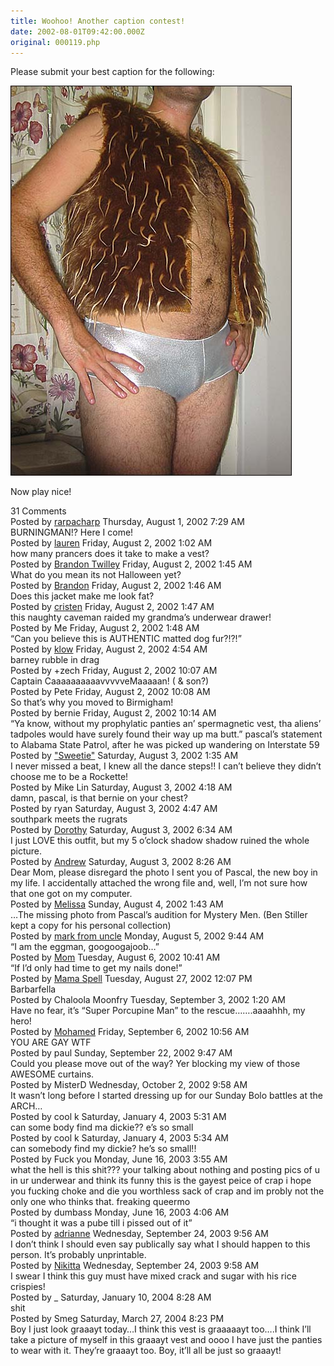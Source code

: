 ```yaml
---
title: Woohoo! Another caption contest!
date: 2002-08-01T09:42:00.000Z
original: 000119.php
---
```


Please submit your best caption for the following:

<p class="polaroid" style="--deg: -2deg"><img src="./vest.jpg" /></p>

Now play nice!

<div class="commentdivider"></div><span class="commentheader">31 Comments</span>

<div class="commentdivider">
<span class="commentauthorbox">Posted by <a href="mailto&#58;rarp&#64;mac&#46;com">rarpacharp</a></span>
<span class="commentdatebox">Thursday, August  1, 2002</span>
<span class="commenttimebox"> 7:29 AM</span>
</div>
<div class="commentbody">BURNINGMAN!? Here I come!</div>
<div class="commentdivider">
<span class="commentauthorbox">Posted by <a href="mailto&#58;lauren&#64;balthrop&#46;com">lauren</a></span>
<span class="commentdatebox">Friday, August  2, 2002</span>
<span class="commenttimebox"> 1:02 AM</span>
</div>
<div class="commentbody">how many prancers does it take to make a vest?</div>
<div class="commentdivider">
<span class="commentauthorbox">Posted by <a href="mailto&#58;Brandon313&#64;aol&#46;com">Brandon Twilley</a></span>
<span class="commentdatebox">Friday, August  2, 2002</span>
<span class="commenttimebox"> 1:45 AM</span>
</div>
<div class="commentbody">What do you mean its not Halloween yet?</div>
<div class="commentdivider">
<span class="commentauthorbox">Posted by <a href="mailto&#58;Brandon313&#64;aol&#46;com">Brandon</a></span>
<span class="commentdatebox">Friday, August  2, 2002</span>
<span class="commenttimebox"> 1:46 AM</span>
</div>
<div class="commentbody">Does this jacket make me look fat?</div>
<div class="commentdivider">
<span class="commentauthorbox">Posted by <a href="mailto&#58;crismarie143&#64;hotmail&#46;com">cristen</a></span>
<span class="commentdatebox">Friday, August  2, 2002</span>
<span class="commenttimebox"> 1:47 AM</span>
</div>
<div class="commentbody">this naughty caveman raided my grandma’s underwear drawer!</div>
<div class="commentdivider">
<span class="commentauthorbox">Posted by Me</span>
<span class="commentdatebox">Friday, August  2, 2002</span>
<span class="commenttimebox"> 1:48 AM</span>
</div>
<div class="commentbody">“Can you believe this is AUTHENTIC matted dog fur?!?!”</div>
<div class="commentdivider">
<span class="commentauthorbox">Posted by <a href="mailto&#58;klowland&#64;hotmail&#46;com">klow</a></span>
<span class="commentdatebox">Friday, August  2, 2002</span>
<span class="commenttimebox"> 4:54 AM</span>
</div>
<div class="commentbody">barney rubble in drag</div>
<div class="commentdivider">
<span class="commentauthorbox">Posted by +zech</span>
<span class="commentdatebox">Friday, August  2, 2002</span>
<span class="commenttimebox">10:07 AM</span>
</div>
<div class="commentbody">Captain CaaaaaaaaaavvvvveMaaaaan! ( & son?)</div>
<div class="commentdivider">
<span class="commentauthorbox">Posted by Pete</span>
<span class="commentdatebox">Friday, August  2, 2002</span>
<span class="commenttimebox">10:08 AM</span>
</div>
<div class="commentbody">So that’s why you moved to Birmigham!</div>
<div class="commentdivider">
<span class="commentauthorbox">Posted by bernie</span>
<span class="commentdatebox">Friday, August  2, 2002</span>
<span class="commenttimebox">10:14 AM</span>
</div>
<div class="commentbody">“Ya know, without my prophylatic panties an’ spermagnetic vest, tha aliens’ tadpoles would have surely found their way up ma butt.”   pascal’s statement to Alabama State Patrol, after he was picked up wandering on Interstate 59</div>
<div class="commentdivider">
<span class="commentauthorbox">Posted by <a href="mailto&#58;ginacoll&#64;comcast&#46;net">"Sweetie"</a></span>
<span class="commentdatebox">Saturday, August  3, 2002</span>
<span class="commenttimebox"> 1:35 AM</span>
</div>
<div class="commentbody">I never missed a beat, I knew all the dance steps!!  I can’t believe they didn’t choose me to be a Rockette!</div>
<div class="commentdivider">
<span class="commentauthorbox">Posted by Mike Lin</span>
<span class="commentdatebox">Saturday, August  3, 2002</span>
<span class="commenttimebox"> 4:18 AM</span>
</div>
<div class="commentbody">damn, pascal, is that bernie on your chest?</div>
<div class="commentdivider">
<span class="commentauthorbox">Posted by ryan</span>
<span class="commentdatebox">Saturday, August  3, 2002</span>
<span class="commenttimebox"> 4:47 AM</span>
</div>
<div class="commentbody">southpark meets the rugrats</div>
<div class="commentdivider">
<span class="commentauthorbox">Posted by <a href="mailto&#58;cccarlin2000&#64;aol&#46;com">Dorothy</a></span>
<span class="commentdatebox">Saturday, August  3, 2002</span>
<span class="commenttimebox"> 6:34 AM</span>
</div>
<div class="commentbody">I just LOVE this outfit, but my 5 o’clock shadow shadow ruined the whole picture.</div>
<div class="commentdivider">
<span class="commentauthorbox">Posted by <a href="mailto&#58;andrew&#64;sather&#46;com">Andrew</a></span>
<span class="commentdatebox">Saturday, August  3, 2002</span>
<span class="commenttimebox"> 8:26 AM</span>
</div>
<div class="commentbody">Dear Mom, please disregard the photo I sent you of Pascal, the new boy in my life. I accidentally attached the wrong file and, well, I’m not sure how that one got on my computer.</div>
<div class="commentdivider">
<span class="commentauthorbox">Posted by <a href="mailto&#58;mel_belle&#64;mac&#46;com">Melissa</a></span>
<span class="commentdatebox">Sunday, August  4, 2002</span>
<span class="commenttimebox"> 1:43 AM</span>
</div>
<div class="commentbody">…The missing photo from Pascal’s audition for Mystery Men. (Ben Stiller kept a copy for his personal collection)</div>
<div class="commentdivider">
<span class="commentauthorbox">Posted by <a href="mailto&#58;norml99&#64;aol&#46;com">mark from uncle</a></span>
<span class="commentdatebox">Monday, August  5, 2002</span>
<span class="commenttimebox"> 9:44 AM</span>
</div>
<div class="commentbody">“I am the eggman, googoogajoob…”</div>
<div class="commentdivider">
<span class="commentauthorbox">Posted by <a href="mailto&#58;angele&#64;balthrop&#46;com">Mom</a></span>
<span class="commentdatebox">Tuesday, August  6, 2002</span>
<span class="commenttimebox">10:41 AM</span>
</div>
<div class="commentbody">“If I’d only had time to get my nails done!”</div>
<div class="commentdivider">
<span class="commentauthorbox">Posted by <a href="http://www.pascal.com/cgi-bin/mt/mt-comments.cgi?__mode=red&id=534">Mama Spell</a></span>
<span class="commentdatebox">Tuesday, August 27, 2002</span>
<span class="commenttimebox">12:07 PM</span>
</div>
<div class="commentbody">Barbarfella</div>
<div class="commentdivider">
<span class="commentauthorbox">Posted by Chaloola Moonfry</span>
<span class="commentdatebox">Tuesday, September  3, 2002</span>
<span class="commenttimebox"> 1:20 AM</span>
</div>
<div class="commentbody">Have no fear, it’s “Super Porcupine Man” to the rescue…….aaaahhh, my hero!</div>
<div class="commentdivider">
<span class="commentauthorbox">Posted by <a href="mailto&#58;madguy72&#64;hotmail&#46;com">Mohamed</a></span>
<span class="commentdatebox">Friday, September  6, 2002</span>
<span class="commenttimebox">10:56 AM</span>
</div>
<div class="commentbody">YOU ARE GAY WTF</div>
<div class="commentdivider">
<span class="commentauthorbox">Posted by paul</span>
<span class="commentdatebox">Sunday, September 22, 2002</span>
<span class="commenttimebox"> 9:47 AM</span>
</div>
<div class="commentbody">Could you please move out of the way? Yer blocking my view of those AWESOME curtains.</div>
<div class="commentdivider">
<span class="commentauthorbox">Posted by MisterD</span>
<span class="commentdatebox">Wednesday, October  2, 2002</span>
<span class="commenttimebox"> 9:58 AM</span>
</div>
<div class="commentbody">It wasn’t long before I started dressing up for our Sunday Bolo battles at the ARCH…</div>
<div class="commentdivider">
<span class="commentauthorbox">Posted by cool k</span>
<span class="commentdatebox">Saturday, January  4, 2003</span>
<span class="commenttimebox"> 5:31 AM</span>
</div>
<div class="commentbody">can some body find ma dickie?? e’s so small</div>
<div class="commentdivider">
<span class="commentauthorbox">Posted by cool k</span>
<span class="commentdatebox">Saturday, January  4, 2003</span>
<span class="commenttimebox"> 5:34 AM</span>
</div>
<div class="commentbody">can somebody find my dickie? he’s so small!!</div>
<div class="commentdivider">
<span class="commentauthorbox">Posted by Fuck you</span>
<span class="commentdatebox">Monday, June 16, 2003</span>
<span class="commenttimebox"> 3:55 AM</span>
</div>
<div class="commentbody">what the hell is this shit??? your talking about nothing and posting pics of u in ur underwear and think its funny this is the gayest peice of crap i hope you fucking choke and die you worthless sack of crap and im probly not the only one who thinks that. freaking queermo</div>
<div class="commentdivider">
<span class="commentauthorbox">Posted by dumbass</span>
<span class="commentdatebox">Monday, June 16, 2003</span>
<span class="commenttimebox"> 4:06 AM</span>
</div>
<div class="commentbody">“i thought it was a pube till i pissed out of it”</div>
<div class="commentdivider">
<span class="commentauthorbox">Posted by <a href="mailto&#58;lildevil822&#64;yahoo&#46;com">adrianne</a></span>
<span class="commentdatebox">Wednesday, September 24, 2003</span>
<span class="commenttimebox"> 9:56 AM</span>
</div>
<div class="commentbody">I don’t think I should even say publically say what I should happen to this person. It’s probably unprintable.</div>
<div class="commentdivider">
<span class="commentauthorbox">Posted by <a href="mailto&#58;iceygurl822&#64;msn&#46;com">Nikitta</a></span>
<span class="commentdatebox">Wednesday, September 24, 2003</span>
<span class="commenttimebox"> 9:58 AM</span>
</div>
<div class="commentbody">I swear I think this guy must have mixed crack and sugar with his rice crispies!</div>
<div class="commentdivider">
<span class="commentauthorbox">Posted by _</span>
<span class="commentdatebox">Saturday, January 10, 2004</span>
<span class="commenttimebox"> 8:28 AM</span>
</div>
<div class="commentbody">shit</div>
<div class="commentdivider">
<span class="commentauthorbox">Posted by Smeg</span>
<span class="commentdatebox">Saturday, March 27, 2004</span>
<span class="commenttimebox"> 8:23 PM</span>
</div>
<div class="commentbody">Boy I just look graaayt today…I think this vest is graaaaayt too….I think I’ll take a picture of myself in this graaayt vest and oooo I have just the panties to wear with it. They’re graaayt too. Boy, it’ll all be just so graaayt!</div>
